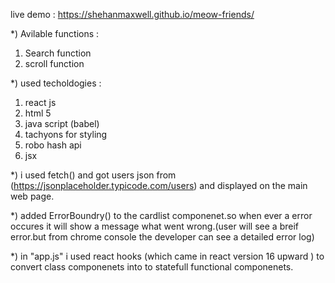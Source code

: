 live demo : https://shehanmaxwell.github.io/meow-friends/

*) Avilable functions : 

1. Search function
2. scroll function

*) used techoldogies :

1. react js
2. html 5
3. java script (babel)
4. tachyons for styling
5. robo hash api
6. jsx

*) i used fetch() and got  users json from (https://jsonplaceholder.typicode.com/users) and displayed on the main web page.

*) added ErrorBoundry() to the cardlist componenet.so when ever a error occures it will show a message what went wrong.(user will see a breif error.but from
chrome console the developer can see a detailed error log)

*) in "app.js" i used react hooks (which came in react version 16 upward ) to convert class componenets into to statefull functional componenets.  
